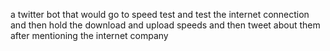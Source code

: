 a twitter bot that would go to speed test and test the internet connection and then hold the download and upload speeds and then tweet about them after mentioning the internet company
